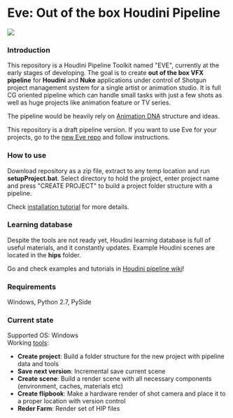 # Eve: Out of the box Houdini Pipeline
[![](https://live.staticflickr.com/65535/48087908673_fb38ed89fe_o.jpg)](https://live.staticflickr.com/65535/48087908673_fb38ed89fe_o.jpg)

### Introduction
This repository is a Houdini Pipeline Toolkit named "EVE", currently at the early stages of developing. 
The goal is to create **out of the box VFX pipeline** for **Houdini** and **Nuke** applications under control of Shotgun project management system
for a single artist or animation studio. It is full CG oriented pipeline which can handle small tasks with just a few shots as well as huge projects like animation feature or TV series.

The pipeline would be heavily rely on [Animation DNA](https://github.com/kiryha/AnimationDNA/wiki) structure and ideas.

This repository is a draft pipeline version. If you want to use Eve for your projects, go to the [new Eve repo](https://github.com/kiryha/Eve) and follow instructions. 

### How to use
Download repository as a zip file, extract to any temp location and run **setupProject.bat**. 
Select directory to hold the project, enter project name and press "CREATE PROJECT" to build a project folder structure with a pipeline.

Check [installation tutorial](https://github.com/kiryha/Houdini/wiki/pipeline-tutorials#requirments-and-installation) for more details.

### Learning database
Despite the tools are not ready yet, Houdini learning database is full of useful materials, and it constantly updates.
Example Houdini scenes are located in the **hips** folder.
 
Go and check examples and tutorials in [Houdini pipeline wiki](https://github.com/kiryha/Houdini/wiki)!

### Requirements
Windows, Python 2.7, PySide

### Current state
Supported OS: Windows  
Working [tools](https://github.com/kiryha/Houdini/wiki/tools):  
- **Create project**: Build a folder structure for the new project with pipeline data and tools
- **Save next version**: Incremental save current scene
- **Create scene**: Build a render scene with all necessary components (environment, caches, materials etc)
- **Create flipbook**: Make a hardware render of shot camera and place it to a proper location with version control
- **Reder Farm**: Render set of HIP files
